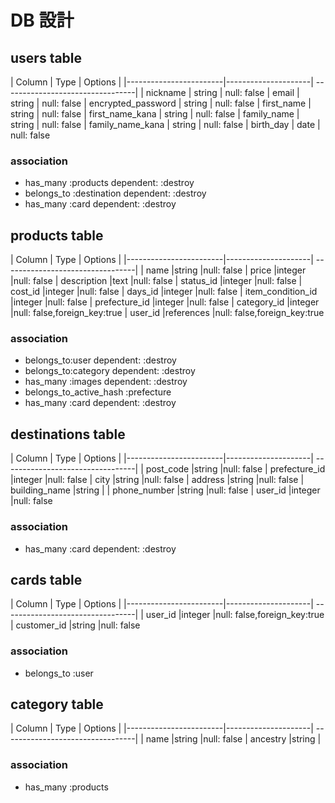 # DB 設計

## users table

| Column                 | Type                |
Options                        |
|------------------------|---------------------|
---------------------------------|
| nickname               | string              | null: false
| email                  | string              | null: false
| encrypted_password     | string              | null: false
| first_name             | string              | null: false
| first_name_kana        | string              | null: false
| family_name            | string              | null: false
| family_name_kana       | string              | null: false
| birth_day              | date                | null: false

### association

* has_many :products dependent: :destroy
* belongs_to :destination dependent: :destroy
* has_many :card dependent: :destroy

## products table

| Column                 | Type                |
Options                        |
|------------------------|---------------------|
---------------------------------|
| name                   |string               |null: false
| price                  |integer              |null: false
| description            |text                 |null: false
| status_id              |integer              |null: false
| cost_id                |integer              |null: false
| days_id                |integer              |null: false
| item_condition_id      |integer              |null: false
| prefecture_id          |integer              |null: false
| category_id            |integer              |null: false,foreign_key:true
| user_id                |references           |null: false,foreign_key:true

### association

* belongs_to:user dependent: :destroy
* belongs_to:category dependent: :destroy
* has_many :images dependent: :destroy
* belongs_to_active_hash :prefecture
* has_many :card dependent: :destroy

## destinations table

| Column                 | Type                |
Options                        |
|------------------------|---------------------|
---------------------------------|
| post_code              |string               |null: false
| prefecture_id          |integer              |null: false
| city                   |string               |null: false
| address                |string               |null: false
| building_name          |string               |
| phone_number           |string               |null: false
| user_id                |integer              |null: false

### association

* has_many :card dependent: :destroy

## cards table

| Column                 | Type                |
Options                        |
|------------------------|---------------------|
---------------------------------|
| user_id                |integer              |null: false,foreign_key:true
| customer_id            |string               |null: false

### association

* belongs_to :user

## category table
| Column                 | Type                |
Options                        |
|------------------------|---------------------|
---------------------------------|
| name                   |string               |null: false
| ancestry               |string               |

### association

* has_many :products

